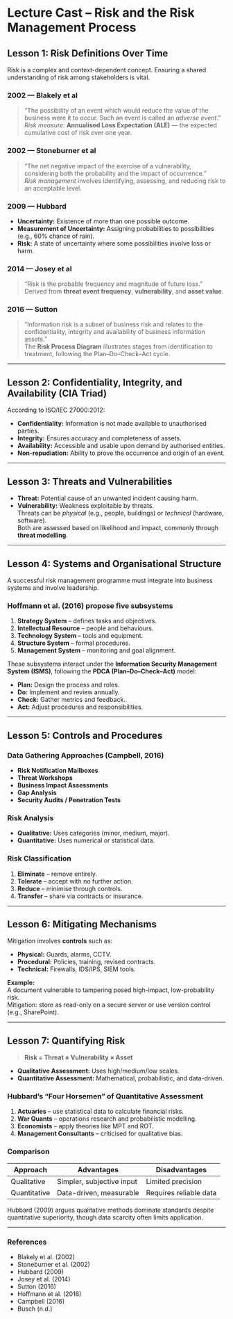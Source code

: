 # Lecture Cast – Risk and the Risk Management Process

## Lesson 1: Risk Definitions Over Time

Risk is a complex and context-dependent concept. Ensuring a shared understanding of risk among stakeholders is vital.

### 2002 — Blakely et al

> “The possibility of an event which would reduce the value of the business were it to occur. Such an event is called an *adverse event*.”  
> *Risk measure:* **Annualised Loss Expectation (ALE)** — the expected cumulative cost of risk over one year.

### 2002 — Stoneburner et al

> “The net negative impact of the exercise of a vulnerability, considering both the probability and the impact of occurrence.”  
> *Risk management* involves identifying, assessing, and reducing risk to an acceptable level.

### 2009 — Hubbard

- **Uncertainty:** Existence of more than one possible outcome.  
- **Measurement of Uncertainty:** Assigning probabilities to possibilities (e.g., 60% chance of rain).  
- **Risk:** A state of uncertainty where some possibilities involve loss or harm.

### 2014 — Josey et al

> “Risk is the probable frequency and magnitude of future loss.”  
Derived from **threat event frequency**, **vulnerability**, and **asset value**.

### 2016 — Sutton

> “Information risk is a subset of business risk and relates to the confidentiality, integrity and availability of business information assets.”  
The **Risk Process Diagram** illustrates stages from identification to treatment, following the Plan–Do–Check–Act cycle.

---

## Lesson 2: Confidentiality, Integrity, and Availability (CIA Triad)

According to ISO/IEC 27000:2012:

- **Confidentiality:** Information is not made available to unauthorised parties.  
- **Integrity:** Ensures accuracy and completeness of assets.  
- **Availability:** Accessible and usable upon demand by authorised entities.  
- **Non-repudiation:** Ability to prove the occurrence and origin of an event.

---

## Lesson 3: Threats and Vulnerabilities

- **Threat:** Potential cause of an unwanted incident causing harm.  
- **Vulnerability:** Weakness exploitable by threats.  
Threats can be *physical* (e.g., people, buildings) or *technical* (hardware, software).  
Both are assessed based on likelihood and impact, commonly through **threat modelling**.

---

## Lesson 4: Systems and Organisational Structure

A successful risk management programme must integrate into business systems and involve leadership.

### Hoffmann et al. (2016) propose five subsystems

1. **Strategy System** – defines tasks and objectives.  
2. **Intellectual Resource** – people and behaviours.  
3. **Technology System** – tools and equipment.  
4. **Structure System** – formal procedures.  
5. **Management System** – monitoring and goal alignment.

These subsystems interact under the **Information Security Management System (ISMS)**, following the **PDCA (Plan–Do–Check–Act)** model:

- **Plan:** Design the process and roles.  
- **Do:** Implement and review annually.  
- **Check:** Gather metrics and feedback.  
- **Act:** Adjust procedures and responsibilities.

---

## Lesson 5: Controls and Procedures

### Data Gathering Approaches (Campbell, 2016)

- **Risk Notification Mailboxes**
- **Threat Workshops**
- **Business Impact Assessments**
- **Gap Analysis**
- **Security Audits / Penetration Tests**

### Risk Analysis

- **Qualitative:** Uses categories (minor, medium, major).  
- **Quantitative:** Uses numerical or statistical data.  

### Risk Classification

1. **Eliminate** – remove entirely.  
2. **Tolerate** – accept with no further action.  
3. **Reduce** – minimise through controls.  
4. **Transfer** – share via contracts or insurance.

---

## Lesson 6: Mitigating Mechanisms

Mitigation involves **controls** such as:

- **Physical:** Guards, alarms, CCTV.  
- **Procedural:** Policies, training, revised contracts.  
- **Technical:** Firewalls, IDS/IPS, SIEM tools.  

**Example:**  
A document vulnerable to tampering posed high-impact, low-probability risk.  
Mitigation: store as read-only on a secure server or use version control (e.g., SharePoint).

---

## Lesson 7: Quantifying Risk

> **Risk = Threat × Vulnerability × Asset**

- **Qualitative Assessment:** Uses high/medium/low scales.  
- **Quantitative Assessment:** Mathematical, probabilistic, and data-driven.

### Hubbard’s “Four Horsemen” of Quantitative Assessment

1. **Actuaries** – use statistical data to calculate financial risks.  
2. **War Quants** – operations research and probabilistic modelling.  
3. **Economists** – apply theories like MPT and ROT.  
4. **Management Consultants** – criticised for qualitative bias.

### Comparison

| Approach | Advantages | Disadvantages |
|-----------|-------------|----------------|
| Qualitative | Simpler, subjective input | Limited precision |
| Quantitative | Data-driven, measurable | Requires reliable data |

Hubbard (2009) argues qualitative methods dominate standards despite quantitative superiority, though data scarcity often limits application.

---

### **References**

- Blakely et al. (2002)  
- Stoneburner et al. (2002)  
- Hubbard (2009)  
- Josey et al. (2014)  
- Sutton (2016)  
- Hoffmann et al. (2016)  
- Campbell (2016)  
- Busch (n.d.)
